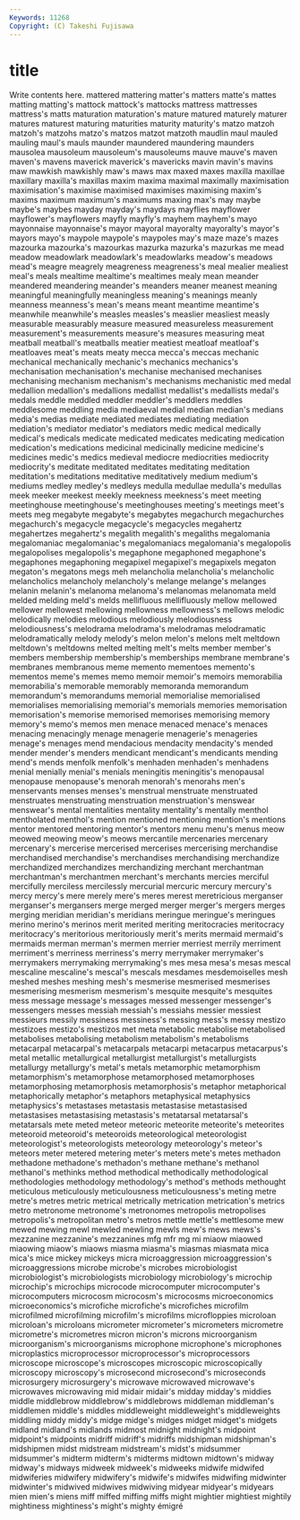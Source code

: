 ```yaml
---
Keywords: 11268 
Copyright: (C) Takeshi Fujisawa
---
```


# title

Write contents here.
mattered mattering
matter's matters matte's mattes matting matting's mattock mattock's mattocks mattress
mattresses mattress's matts maturation maturation's mature matured maturely maturer matures
maturest maturing maturities maturity maturity's matzo matzoh matzoh's matzohs matzo's
matzos matzot matzoth maudlin maul mauled mauling maul's mauls maunder
maundered maundering maunders mausolea mausoleum mausoleum's mausoleums mauve mauve's maven
maven's mavens maverick maverick's mavericks mavin mavin's mavins maw mawkish
mawkishly maw's maws max maxed maxes maxilla maxillae maxillary maxilla's
maxillas maxim maxima maximal maximally maximisation maximisation's maximise maximised maximises
maximising maxim's maxims maximum maximum's maximums maxing max's may maybe
maybe's maybes mayday mayday's maydays mayflies mayflower mayflower's mayflowers mayfly
mayfly's mayhem mayhem's mayo mayonnaise mayonnaise's mayor mayoral mayoralty mayoralty's
mayor's mayors mayo's maypole maypole's maypoles may's maze maze's mazes
mazourka mazourka's mazourkas mazurka mazurka's mazurkas me mead meadow meadowlark
meadowlark's meadowlarks meadow's meadows mead's meagre meagrely meagreness meagreness's meal
mealier mealiest meal's meals mealtime mealtime's mealtimes mealy mean meander
meandered meandering meander's meanders meaner meanest meaning meaningful meaningfully meaningless
meaning's meanings meanly meanness meanness's mean's means meant meantime meantime's
meanwhile meanwhile's measles measles's measlier measliest measly measurable measurably measure
measured measureless measurement measurement's measurements measure's measures measuring meat meatball
meatball's meatballs meatier meatiest meatloaf meatloaf's meatloaves meat's meats meaty
mecca mecca's meccas mechanic mechanical mechanically mechanic's mechanics mechanics's mechanisation
mechanisation's mechanise mechanised mechanises mechanising mechanism mechanism's mechanisms mechanistic med
medal medallion medallion's medallions medallist medallist's medallists medal's medals meddle
meddled meddler meddler's meddlers meddles meddlesome meddling media mediaeval medial
median median's medians media's medias mediate mediated mediates mediating mediation
mediation's mediator mediator's mediators medic medical medically medical's medicals medicate
medicated medicates medicating medication medication's medications medicinal medicinally medicine medicine's
medicines medic's medics medieval mediocre mediocrities mediocrity mediocrity's meditate meditated
meditates meditating meditation meditation's meditations meditative meditatively medium medium's mediums
medley medley's medleys medulla medullae medulla's medullas meek meeker meekest
meekly meekness meekness's meet meeting meetinghouse meetinghouse's meetinghouses meeting's meetings
meet's meets meg megabyte megabyte's megabytes megachurch megachurches megachurch's megacycle
megacycle's megacycles megahertz megahertzes megahertz's megalith megalith's megaliths megalomania megalomaniac
megalomaniac's megalomaniacs megalomania's megalopolis megalopolises megalopolis's megaphone megaphoned megaphone's megaphones
megaphoning megapixel megapixel's megapixels megaton megaton's megatons megs meh melancholia
melancholia's melancholic melancholics melancholy melancholy's melange melange's melanges melanin melanin's
melanoma melanoma's melanomas melanomata meld melded melding meld's melds mellifluous
mellifluously mellow mellowed mellower mellowest mellowing mellowness mellowness's mellows melodic
melodically melodies melodious melodiously melodiousness melodiousness's melodrama melodrama's melodramas melodramatic
melodramatically melody melody's melon melon's melons melt meltdown meltdown's meltdowns
melted melting melt's melts member member's members membership membership's memberships
membrane membrane's membranes membranous meme memento mementoes memento's mementos meme's
memes memo memoir memoir's memoirs memorabilia memorabilia's memorable memorably memoranda
memorandum memorandum's memorandums memorial memorialise memorialised memorialises memorialising memorial's memorials
memories memorisation memorisation's memorise memorised memorises memorising memory memory's memo's
memos men menace menaced menace's menaces menacing menacingly menage menagerie
menagerie's menageries menage's menages mend mendacious mendacity mendacity's mended mender
mender's menders mendicant mendicant's mendicants mending mend's mends menfolk menfolk's
menhaden menhaden's menhadens menial menially menial's menials meningitis meningitis's menopausal
menopause menopause's menorah menorah's menorahs men's menservants menses menses's menstrual
menstruate menstruated menstruates menstruating menstruation menstruation's menswear menswear's mental mentalities
mentality mentality's mentally menthol mentholated menthol's mention mentioned mentioning mention's
mentions mentor mentored mentoring mentor's mentors menu menu's menus meow
meowed meowing meow's meows mercantile mercenaries mercenary mercenary's mercerise mercerised
mercerises mercerising merchandise merchandised merchandise's merchandises merchandising merchandize merchandized merchandizes
merchandizing merchant merchantman merchantman's merchantmen merchant's merchants mercies merciful mercifully
merciless mercilessly mercurial mercuric mercury mercury's mercy mercy's mere merely
mere's meres merest meretricious merganser merganser's mergansers merge merged merger
merger's mergers merges merging meridian meridian's meridians meringue meringue's meringues
merino merino's merinos merit merited meriting meritocracies meritocracy meritocracy's meritorious
meritoriously merit's merits mermaid mermaid's mermaids merman merman's mermen merrier
merriest merrily merriment merriment's merriness merriness's merry merrymaker merrymaker's merrymakers
merrymaking merrymaking's mes mesa mesa's mesas mescal mescaline mescaline's mescal's
mescals mesdames mesdemoiselles mesh meshed meshes meshing mesh's mesmerise mesmerised
mesmerises mesmerising mesmerism mesmerism's mesquite mesquite's mesquites mess message message's
messages messed messenger messenger's messengers messes messiah messiah's messiahs messier
messiest messieurs messily messiness messiness's messing mess's messy mestizo mestizoes
mestizo's mestizos met meta metabolic metabolise metabolised metabolises metabolising metabolism
metabolism's metabolisms metacarpal metacarpal's metacarpals metacarpi metacarpus metacarpus's metal metallic
metallurgical metallurgist metallurgist's metallurgists metallurgy metallurgy's metal's metals metamorphic metamorphism
metamorphism's metamorphose metamorphosed metamorphoses metamorphosing metamorphosis metamorphosis's metaphor metaphorical metaphorically
metaphor's metaphors metaphysical metaphysics metaphysics's metastases metastasis metastasise metastasised metastasises
metastasising metastasis's metatarsal metatarsal's metatarsals mete meted meteor meteoric meteorite
meteorite's meteorites meteoroid meteoroid's meteoroids meteorological meteorologist meteorologist's meteorologists meteorology
meteorology's meteor's meteors meter metered metering meter's meters mete's metes
methadon methadone methadone's methadon's methane methane's methanol methanol's methinks method
methodical methodically methodological methodologies methodology methodology's method's methods methought meticulous
meticulously meticulousness meticulousness's meting metre metre's metres metric metrical metrically
metrication metrication's metrics metro metronome metronome's metronomes metropolis metropolises metropolis's
metropolitan metro's metros mettle mettle's mettlesome mew mewed mewing mewl
mewled mewling mewls mew's mews mews's mezzanine mezzanine's mezzanines mfg
mfr mg mi miaow miaowed miaowing miaow's miaows miasma miasma's
miasmas miasmata mica mica's mice mickey mickeys micra microaggression microaggression's
microaggressions microbe microbe's microbes microbiologist microbiologist's microbiologists microbiology microbiology's microchip
microchip's microchips microcode microcomputer microcomputer's microcomputers microcosm microcosm's microcosms microeconomics
microeconomics's microfiche microfiche's microfiches microfilm microfilmed microfilming microfilm's microfilms microfloppies
microloan microloan's microloans micrometer micrometer's micrometers micrometre micrometre's micrometres micron
micron's microns microorganism microorganism's microorganisms microphone microphone's microphones microplastics microprocessor
microprocessor's microprocessors microscope microscope's microscopes microscopic microscopically microscopy microscopy's microsecond
microsecond's microseconds microsurgery microsurgery's microwave microwaved microwave's microwaves microwaving mid
midair midair's midday midday's middies middle middlebrow middlebrow's middlebrows middleman
middleman's middlemen middle's middles middleweight middleweight's middleweights middling middy middy's
midge midge's midges midget midget's midgets midland midland's midlands midmost
midnight midnight's midpoint midpoint's midpoints midriff midriff's midriffs midshipman midshipman's
midshipmen midst midstream midstream's midst's midsummer midsummer's midterm midterm's midterms
midtown midtown's midway midway's midways midweek midweek's midweeks midwife midwifed
midwiferies midwifery midwifery's midwife's midwifes midwifing midwinter midwinter's midwived midwives
midwiving midyear midyear's midyears mien mien's miens miff miffed miffing
miffs might mightier mightiest mightily mightiness mightiness's might's mighty émigré
